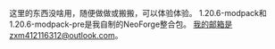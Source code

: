 这里的东西没啥用，随便做做或搬搬，可以体验体验。
1.20.6-modpack和1.20.6-modpack-pre是我自制的NeoForge整合包。
我的邮箱是zxm412116312@outlook.com。
